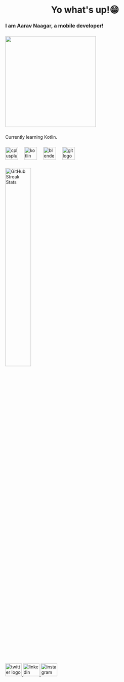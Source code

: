 <h1 align="center">Yo what's up!😁</h1>

###

<h3 align="left">I am Aarav Naagar, a mobile developer!</h3>

###

<div align="left">
  <img height="286" src="https://i.giphy.com/media/v1.Y2lkPTc5MGI3NjExa2ZlMnBmNDFuOWZwMmlqajk0cHdvZjRvZGoycTl2NjEweDM3OW41aSZlcD12MV9pbnRlcm5hbF9naWZfYnlfaWQmY3Q9Zw/0TyN7VzemiDaG8vmjT/giphy.gif"  />
</div>

###

<p align="left">Currently learning Kotlin.</p>

###

<div align="left">
  <img src="https://cdn.jsdelivr.net/gh/devicons/devicon/icons/cplusplus/cplusplus-original.svg" height="40" alt="cplusplus logo"  />
  <img width="12" />
  <img src="https://cdn.jsdelivr.net/gh/devicons/devicon/icons/kotlin/kotlin-original.svg" height="40" alt="kotlin logo"  />
  <img width="12" />
  <img src="https://cdn.jsdelivr.net/gh/devicons/devicon/icons/blender/blender-original.svg" height="40" alt="blender logo"  />
  <img width="12" />
  <img src="https://cdn.jsdelivr.net/gh/devicons/devicon/icons/git/git-original.svg" height="40" alt="git logo"  />
</div>

###
<img src="https://spotify-recently-played-readme.vercel.app/api?user=<userid>" alt="GitHub Streak Stats" style="width: 40%; height: auto;" />
<div align="left">
  <a href="https://x.com/MeZee_MeZe" target="_blank">
    <img src="https://raw.githubusercontent.com/maurodesouza/profile-readme-generator/master/src/assets/icons/social/twitter/default.svg" width="52" height="40" alt="twitter logo"  />
  </a>
  <a href="https://www.linkedin.com/in/aarav-naagar-0a354a321/" target="_blank">
    <img src="https://raw.githubusercontent.com/maurodesouza/profile-readme-generator/master/src/assets/icons/social/linkedin/default.svg" width="52" height="40" alt="linkedin logo"  />
  </a>
  <a href="https://www.instagram.com/wreckmezee/" target="_blank">
    <img src="https://raw.githubusercontent.com/maurodesouza/profile-readme-generator/master/src/assets/icons/social/instagram/default.svg" width="52" height="40" alt="instagram logo"  />
  </a>
</div>

###
